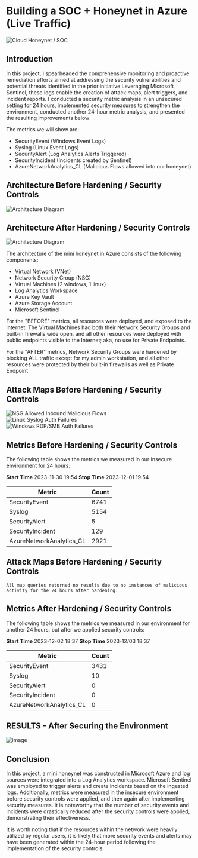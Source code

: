 # Building a SOC + Honeynet in Azure (Live Traffic)
![Cloud Honeynet / SOC](https://i.imgur.com/ZWxe03e.jpg)

## Introduction

In this project, I spearheaded the comprehensive monitoring and proactive remediation efforts aimed at addressing the security vulnerabilities and potential threats identified in the prior initiative
Leveraging Microsoft Sentinel, these logs enable the creation of attack maps, alert triggers, and incident reports.
I conducted a security metric analysis in an unsecured setting for 24 hours, implemented security measures to strengthen the environment, conducted another 24-hour metric analysis, and presented the resulting improvements below

The metrics we will show are:

- SecurityEvent (Windows Event Logs)
- Syslog (Linux Event Logs)
- SecurityAlert (Log Analytics Alerts Triggered)
- SecurityIncident (Incidents created by Sentinel)
- AzureNetworkAnalytics_CL (Malicious Flows allowed into our honeynet)

## Architecture Before Hardening / Security Controls
![Architecture Diagram](https://i.imgur.com/aBDwnKb.jpg)

## Architecture After Hardening / Security Controls
![Architecture Diagram](https://i.imgur.com/YQNa9Pp.jpg)

The architecture of the mini honeynet in Azure consists of the following components:

- Virtual Network (VNet)
- Network Security Group (NSG)
- Virtual Machines (2 windows, 1 linux)
- Log Analytics Workspace
- Azure Key Vault
- Azure Storage Account
- Microsoft Sentinel

For the "BEFORE" metrics, all resources were deployed, and exposed to the internet. The Virtual Machines had both their Network Security Groups and built-in firewalls wide open, and all other resources were deployed with public endpoints visible to the Internet; aka, no use for Private Endpoints.

For the "AFTER" metrics, Network Security Groups were hardened by blocking ALL traffic except for my admin workstation, and all other resources were protected by their built-in firewalls as well as Private Endpoint

## Attack Maps Before Hardening / Security Controls
![NSG Allowed Inbound Malicious Flows](https://i.imgur.com/1qvswSX.png)<br>
![Linux Syslog Auth Failures](https://i.imgur.com/G1YgZt6.png)<br>
![Windows RDP/SMB Auth Failures](https://i.imgur.com/ESr9Dlv.png)<br>

## Metrics Before Hardening / Security Controls

The following table shows the metrics we measured in our insecure environment for 24 hours:

**Start Time** 2023-11-30 19:54
**Stop Time** 2023-12-01 19:54

| Metric                   | Count
| ------------------------ | -----
| SecurityEvent            | 6741
| Syslog                   | 5154
| SecurityAlert            | 5
| SecurityIncident         | 129
| AzureNetworkAnalytics_CL | 2921

## Attack Maps Before Hardening / Security Controls

```All map queries returned no results due to no instances of malicious activity for the 24 hours after hardening.```

## Metrics After Hardening / Security Controls

The following table shows the metrics we measured in our environment for another 24 hours, but after we applied security controls:

**Start Time** 2023-12-02 18:37
**Stop Time**	2023-12/03 18:37

| Metric                   | Count
| ------------------------ | -----
| SecurityEvent            | 3431
| Syslog                   | 10
| SecurityAlert            | 0
| SecurityIncident         | 0
| AzureNetworkAnalytics_CL | 0


## RESULTS - After Securing the Environment 	

![image](https://github.com/jacar0812/SOC-Honeynet/assets/129025552/50763a94-a0b9-4133-8f30-f3070598fc8c)






## Conclusion

In this project, a mini honeynet was constructed in Microsoft Azure and log sources were integrated into a Log Analytics workspace. Microsoft Sentinel was employed to trigger alerts and create incidents based on the ingested logs. Additionally, metrics were measured in the insecure environment before security controls were applied, and then again after implementing security measures. It is noteworthy that the number of security events and incidents were drastically reduced after the security controls were applied, demonstrating their effectiveness.

It is worth noting that if the resources within the network were heavily utilized by regular users, it is likely that more security events and alerts may have been generated within the 24-hour period following the implementation of the security controls.
